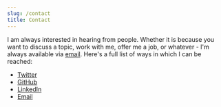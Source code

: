 ```yaml
---
slug: /contact
title: Contact
---
```


I am always interested in hearing from people. Whether it is because you want to discuss a topic, work with me, offer me a job, or whatever - I'm always available via [email](mailto:jonathan@jonathangiles.net). Here's a full list of ways in which I can be reached:

- [Twitter](https://www.twitter.com/JonathanGiles)
- [GitHub](https://github.com/JonathanGiles)
- [LinkedIn](https://linkedin.com/in/JonathanGiles)
- [Email](mailto:jonathan@jonathangiles.net)
